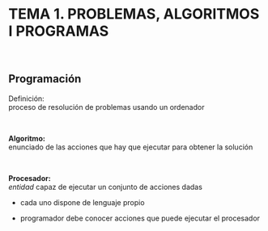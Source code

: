 # TEMA 1. PROBLEMAS, ALGORITMOS I PROGRAMAS

<br>

## Programación

Definición:
<br>
proceso de resolución de problemas usando un ordenador

<br>

__Algoritmo:__
<br>
enunciado de las acciones que hay que ejecutar para obtener la solución

<br>

__Procesador:__
<br>
_entidad_ capaz de ejecutar un conjunto de acciones dadas

- cada uno dispone de lenguaje propio

- programador debe conocer acciones que puede ejecutar el procesador

<br>

```js

```
